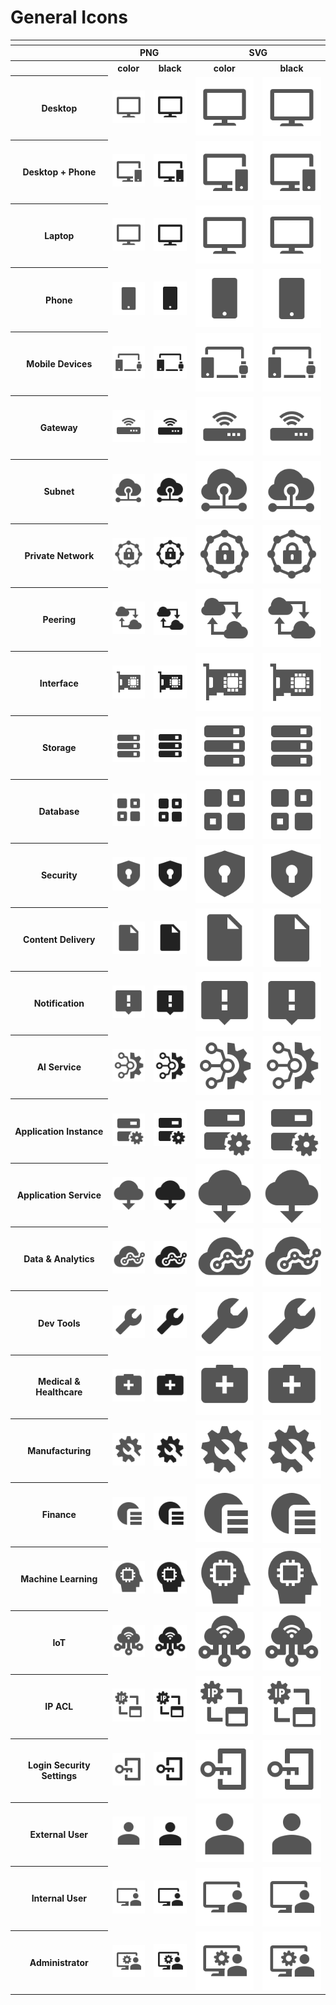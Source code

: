 # General Icons

<table>
    <tr>
    	<th colspan="5"></th>
    </tr>
    <tr>
        <th></th>
        <th colspan="2">PNG</th>
        <th colspan="2">SVG</th>
    </tr>
    <tr>
        <th></th>
        <th>color</th>
        <th>black</th>
        <th>color</th>
        <th>black</th>
    </tr>
    <tr>
        <th>Desktop</th>
        <td><img src="/files/general_icons/color/General_Resources_Icon_Desktop_dk.png"></td>
        <td><img src="/files/general_icons/black/General_Resources_Icon_Desktop_dk.png"></td>
        <td><img src="/files/general_icons/color/General_Resources_Icon_Desktop_dk.svg"></td>
         <td><img src="/files/general_icons/color/General_Resources_Icon_Desktop_dk.svg"></td>
    </tr>   
    <tr>
        <th>Desktop + Phone</th>
        <td><img src="/files/general_icons/color/General_Resources_Icon_Desktop_Phone_dk.png"></td>
        <td><img src="/files/general_icons/black/General_Resources_Icon_Desktop_Phone_dk.png"></td>
        <td><img src="/files/general_icons/color/General_Resources_Icon_Desktop_Phone_dk.svg"></td>
         <td><img src="/files/general_icons/color/General_Resources_Icon_Desktop_Phone_dk.svg"></td>
    </tr>
    <tr>
        <th>Laptop</th>
        <td><img src="/files/general_icons/color/General_Resources_Icon_Desktop_dk.png"></td>
        <td><img src="/files/general_icons/black/General_Resources_Icon_Desktop_dk.png"></td>
        <td><img src="/files/general_icons/color/General_Resources_Icon_Desktop_dk.svg"></td>
         <td><img src="/files/general_icons/color/General_Resources_Icon_Desktop_dk.svg"></td>
    </tr>
    <tr>
        <th>Phone</th>
        <td><img src="/files/general_icons/color/General_Resources_Icon_Phone_dk.png"></td>
        <td><img src="/files/general_icons/black/General_Resources_Icon_Phone_dk.png"></td>
        <td><img src="/files/general_icons/color/General_Resources_Icon_Phone_dk.svg"></td>
         <td><img src="/files/general_icons/color/General_Resources_Icon_Phone_dk.svg"></td>
    </tr>
    <tr>
        <th>Mobile Devices</th>
        <td><img src="/files/general_icons/color/General_Resources_Icon_Mobile Devices_dk.png"></td>
        <td><img src="/files/general_icons/black/General_Resources_Icon_Mobile Devices_dk.png"></td>
        <td><img src="/files/general_icons/color/General_Resources_Icon_Mobile Devices_dk.svg"></td>
         <td><img src="/files/general_icons/color/General_Resources_Icon_Mobile Devices_dk.svg"></td>
    </tr>
    <tr>
        <th>Gateway</th>
        <td><img src="/files/general_icons/color/General_Resources_Icon_Gateway_dk.png"></td>
        <td><img src="/files/general_icons/black/General_Resources_Icon_Gateway_dk.png"></td>
        <td><img src="/files/general_icons/color/General_Resources_Icon_Gateway_dk.svg"></td>
         <td><img src="/files/general_icons/color/General_Resources_Icon_Gateway_dk.svg"></td>
    </tr>
    <tr>
        <th>Subnet</th>
        <td><img src="/files/general_icons/color/Subnet_dk.png"></td>
        <td><img src="/files/general_icons/black/Subnet_dk.png"></td>
        <td><img src="/files/general_icons/color/Subnet_dk.svg"></td>
         <td><img src="/files/general_icons/color/Subnet_dk.svg"></td>
    </tr>
    <tr>
        <th>Private Network</th>
        <td><img src="/files/general_icons/color/Private_Network_dk.png"></td>
        <td><img src="/files/general_icons/black/Private_Network_dk.png"></td>
        <td><img src="/files/general_icons/color/Private_Network_dk.svg"></td>
         <td><img src="/files/general_icons/color/Private_Network_dk.svg"></td>
    </tr>
    <tr>
        <th>Peering</th>
        <td><img src="/files/general_icons/color/Peering_dk.png"></td>
        <td><img src="/files/general_icons/black/Peering_dk.png"></td>
        <td><img src="/files/general_icons/color/Peering_dk.svg"></td>
         <td><img src="/files/general_icons/color/Peering_dk.svg"></td>
    </tr>
        <tr>
        <th>Interface</th>
        <td><img src="/files/general_icons/color/Interface_dk.png"></td>
        <td><img src="/files/general_icons/black/Interface_dk.png"></td>
        <td><img src="/files/general_icons/color/Interface_dk.svg"></td>
         <td><img src="/files/general_icons/color/Interface_dk.svg"></td>
    </tr>   
    <tr>
        <th>Storage</th>
        <td><img src="/files/general_icons/color/ic-storage.png"></td>
        <td><img src="/files/general_icons/black/ic-storage.png"></td>
        <td><img src="/files/general_icons/color/ic-storage.svg"></td>
         <td><img src="/files/general_icons/color/ic-storage.svg"></td>
    </tr>
    <tr>
        <th>Database</th>
        <td><img src="/files/general_icons/color/ic-database.png"></td>
        <td><img src="/files/general_icons/black/ic-database.png"></td>
        <td><img src="/files/general_icons/color/ic-database.svg"></td>
         <td><img src="/files/general_icons/color/ic-database.svg"></td>
    </tr>
    <tr>
        <th>Security</th>
        <td><img src="/files/general_icons/color/ic-secutiry.png"></td>
        <td><img src="/files/general_icons/black/ic-secutiry.png"></td>
        <td><img src="/files/general_icons/color/ic-secutiry.svg"></td>
         <td><img src="/files/general_icons/color/ic-secutiry.svg"></td>
    </tr>
    <tr>
        <th>Content Delivery</th>
        <td><img src="/files/general_icons/color/ic-content_delivery.png"></td>
        <td><img src="/files/general_icons/black/ic-content_delivery.png"></td>
        <td><img src="/files/general_icons/color/ic-content_delivery.svg"></td>
         <td><img src="/files/general_icons/color/ic-content_delivery.svg"></td>
    </tr>
    <tr>
        <th>Notification</th>
        <td><img src="/files/general_icons/color/ic-notification.png"></td>
        <td><img src="/files/general_icons/black/ic-notification.png"></td>
        <td><img src="/files/general_icons/color/ic-notification.svg"></td>
         <td><img src="/files/general_icons/color/ic-notification.svg"></td>
    </tr>
    <tr>
        <th>AI Service</th>
        <td><img src="/files/general_icons/color/ic-ai_service.png"></td>
        <td><img src="/files/general_icons/black/ic-ai_service.png"></td>
        <td><img src="/files/general_icons/color/ic-ai_service.svg"></td>
         <td><img src="/files/general_icons/color/ic-ai_service.svg"></td>
    </tr>
    <tr>
        <th>Application Instance</th>
        <td><img src="/files/general_icons/color/ic-application_instance.png"></td>
        <td><img src="/files/general_icons/black/ic-application_instance.png"></td>
        <td><img src="/files/general_icons/color/ic-application_instance.svg"></td>
         <td><img src="/files/general_icons/color/ic-application_instance.svg"></td>
    </tr>
    <tr>
        <th>Application Service</th>
        <td><img src="/files/general_icons/color/ic-application_service.png"></td>
        <td><img src="/files/general_icons/black/ic-application_service.png"></td>
        <td><img src="/files/general_icons/color/ic-application_service.svg"></td>
         <td><img src="/files/general_icons/color/ic-application_service.svg"></td>
    </tr>
      <tr>
        <th>Data & Analytics</th>
        <td><img src="/files/general_icons/color/ic-data_n_analytics.png"></td>
        <td><img src="/files/general_icons/black/ic-data_n_analytics.png"></td>
        <td><img src="/files/general_icons/color/ic-data_n_analytics.svg"></td>
         <td><img src="/files/general_icons/color/ic-data_n_analytics.svg"></td>
    </tr>   
    <tr>
        <th>Dev Tools</th>
        <td><img src="/files/general_icons/color/ic-dev_tools.png"></td>
        <td><img src="/files/general_icons/black/ic-dev_tools.png"></td>
        <td><img src="/files/general_icons/color/ic-dev_tools.svg"></td>
         <td><img src="/files/general_icons/color/ic-dev_tools.svg"></td>
    </tr>
    <tr>
        <th>Medical & Healthcare</th>
        <td><img src="/files/general_icons/color/ic-medical_n_healthcare.png"></td>
        <td><img src="/files/general_icons/black/ic-medical_n_healthcare.png"></td>
        <td><img src="/files/general_icons/color/ic-medical_n_healthcare.svg"></td>
         <td><img src="/files/general_icons/color/ic-medical_n_healthcare.svg"></td>
    </tr>
    <tr>
        <th>Manufacturing</th>
        <td><img src="/files/general_icons/color/ic-manufacturing.png"></td>
        <td><img src="/files/general_icons/black/ic-manufacturing.png"></td>
        <td><img src="/files/general_icons/color/ic-manufacturing.svg"></td>
         <td><img src="/files/general_icons/color/ic-manufacturing.svg"></td>
    </tr>
    <tr>
        <th>Finance</th>
        <td><img src="/files/general_icons/color/ic-dooray_erp-finance.png"></td>
        <td><img src="/files/general_icons/black/ic-dooray_erp-finance.png"></td>
        <td><img src="/files/general_icons/color/ic-dooray_erp-finance.svg"></td>
         <td><img src="/files/general_icons/color/ic-dooray_erp-finance.svg"></td>
    </tr>
    <tr>
        <th>Machine Learning</th>
        <td><img src="/files/general_icons/color/ic-machine_learning.png"></td>
        <td><img src="/files/general_icons/black/ic-machine_learning.png"></td>
        <td><img src="/files/general_icons/color/ic-machine_learning.svg"></td>
         <td><img src="/files/general_icons/color/ic-machine_learning.svg"></td>
    </tr>
    <tr>
        <th>IoT</th>
        <td><img src="/files/general_icons/color/ic-iot.png"></td>
        <td><img src="/files/general_icons/black/ic-iot.png"></td>
        <td><img src="/files/general_icons/color/ic-iot.svg"></td>
         <td><img src="/files/general_icons/color/ic-iot.svg"></td>
    </tr>
    <tr>
        <th>IP ACL</th>
        <td><img src="/files/general_icons/color/General_Resources_Icon_IP_ACL_dk.png"></td>
        <td><img src="/files/general_icons/black/General_Resources_Icon_IP_ACL_dk.png"></td>
        <td><img src="/files/general_icons/color/General_Resources_Icon_IP_ACL_dk.svg"></td>
         <td><img src="/files/general_icons/color/General_Resources_Icon_IP_ACL_dk.svg"></td>
    </tr>
        <tr>
        <th>Login Security Settings</th>
        <td><img src="/files/general_icons/color/General_Resources_Icon_Login_Security_Settings_dk.png"></td>
        <td><img src="/files/general_icons/black/General_Resources_Icon_Login_Security_Settings_dk.png"></td>
        <td><img src="/files/general_icons/color/General_Resources_Icon_Login_Security_Settings_dk.svg"></td>
         <td><img src="/files/general_icons/color/General_Resources_Icon_Login_Security_Settings_dk.svg"></td>
    </tr>
    <tr>
        <th>External User</th>
        <td><img src="/files/general_icons/color/General_Resources_Icon_External_User_dk.png"></td>
        <td><img src="/files/general_icons/black/General_Resources_Icon_External_User_dk.png"></td>
        <td><img src="/files/general_icons/color/General_Resources_Icon_External_User_dk.svg"></td>
         <td><img src="/files/general_icons/color/General_Resources_Icon_External_User_dk.svg"></td>
    </tr>
    <tr>
        <th>Internal User</th>
        <td><img src="/files/general_icons/color/General_Resources_Icon_Internal_User_dk.png"></td>
        <td><img src="/files/general_icons/black/General_Resources_Icon_Internal_User_dk.png"></td>
        <td><img src="/files/general_icons/color/General_Resources_Icon_Internal_User_dk.svg"></td>
         <td><img src="/files/general_icons/color/General_Resources_Icon_Internal_User_dk.svg"></td>
    </tr>
       <tr>
        <th>Administrator</th>
        <td><img src="/files/general_icons/color/General_Resources_Icon_Manager_dk.png"></td>
        <td><img src="/files/general_icons/black/General_Resources_Icon_Manager_dk.png"></td>
        <td><img src="/files/general_icons/color/General_Resources_Icon_Manager_dk.svg"></td>
         <td><img src="/files/general_icons/color/General_Resources_Icon_Manager_dk.svg"></td>
    </tr>
</table>